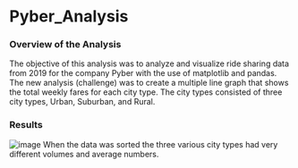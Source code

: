 # Pyber_Analysis

### Overview of the Analysis
The objective of this analysis was to analyze and visualize ride sharing data from 2019 for the company Pyber with the use of matplotlib and pandas. The new analysis (challenge) 
was to create a multiple line graph that shows the total weekly fares for each city type. The city types consisted of three city types, Urban, Suburban, and Rural. 


### Results 

![image](https://user-images.githubusercontent.com/85713568/136918095-fcceb045-d4e9-4ab2-bf4c-7421482054c8.png)
When the data was sorted the three various city types had very different volumes and average numbers.

